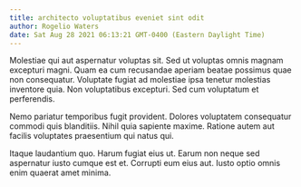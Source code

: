 ```yaml
---
title: architecto voluptatibus eveniet sint odit
author: Rogelio Waters
date: Sat Aug 28 2021 06:13:21 GMT-0400 (Eastern Daylight Time)
---
```

Molestiae qui aut aspernatur voluptas sit. Sed ut voluptas omnis magnam excepturi magni. Quam ea cum recusandae aperiam beatae possimus quae non consequatur. Voluptate fugiat ad molestiae ipsa tenetur molestias inventore quia. Non voluptatibus excepturi. Sed cum voluptatum et perferendis.

 Nemo pariatur temporibus fugit provident. Dolores voluptatem consequatur commodi quis blanditiis. Nihil quia sapiente maxime. Ratione autem aut facilis voluptates praesentium qui natus qui.

 Itaque laudantium quo. Harum fugiat eius ut. Earum non neque sed aspernatur iusto cumque est et. Corrupti eum eius aut. Iusto optio omnis enim quaerat amet minima.